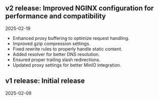 ## v2 release: Improved NGINX configuration for performance and compatibility

2025-02-19

- Enhanced proxy buffering to optimize request handling.
- Improved gzip compression settings.
- Fixed rewrite rules to properly handle static content.
- Added resolver for better DNS resolution.
- Ensured proper trailing slash redirections.
- Updated proxy settings for better MinIO integration.

## v1 release: Initial release

2025-02-09
